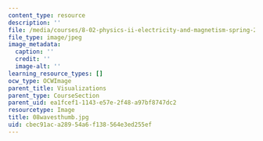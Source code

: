 ```yaml
---
content_type: resource
description: ''
file: /media/courses/8-02-physics-ii-electricity-and-magnetism-spring-2007/cbec91aca28954a6f138564e3ed255ef_08wavesthumb.jpg
file_type: image/jpeg
image_metadata:
  caption: ''
  credit: ''
  image-alt: ''
learning_resource_types: []
ocw_type: OCWImage
parent_title: Visualizations
parent_type: CourseSection
parent_uid: ea1fcef1-1143-e57e-2f48-a97bf8747dc2
resourcetype: Image
title: 08wavesthumb.jpg
uid: cbec91ac-a289-54a6-f138-564e3ed255ef
---
```

